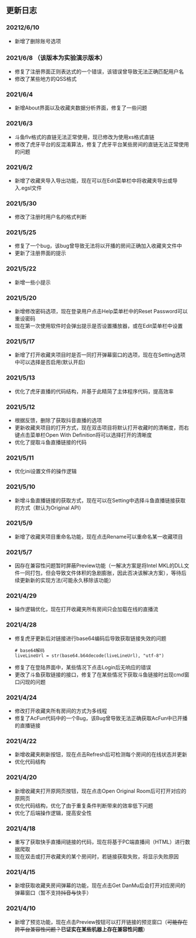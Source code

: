 ## 更新日志

### 20212/6/10

- 新增了删除账号选项

### 2021/6/8 __（该版本为实验演示版本）__

- 修复了注册界面正则表达式的一个错误，该错误曾导致无法正确匹配用户名
- 修改了某些地方的QSS格式

### 2021/6/4

- 新增About界面以及收藏夹数据分析界面，修复了一些问题

### 2021/6/3

- 斗鱼flv格式的直链无法正常使用，现已修改为使用xs格式直链
- 修改了虎牙平台的反混淆算法，修复了虎牙平台某些房间的直链无法正常使用的问题

### 2021/6/2

- 新增了收藏夹导入导出功能，现在可以在Edit菜单栏中将收藏夹导出或导入.egsl文件

### 2021/5/30

- 修改了注册时用户名的格式判断

### 2021/5/25

- 修复了一个bug，该bug曾导致无法将以开播的房间正确加入收藏夹文件中
- 更新了注册界面的提示

### 2021/5/22

- 新增一些小提示

### 2021/5/20

- 新增修改密码选项，现在登录用户点击Help菜单栏中的Reset Password可以重设密码
- 现在第一次使用软件时会弹出提示是否设置播放器，或在Edit菜单栏中设置

### 2021/5/17

- 新增了打开收藏夹项目时是否一同打开弹幕窗口的选项，现在在Setting选项中可以选择是否启用(默认开启)

### 2021/5/13

- 优化了虎牙直播的代码结构，并基于此精简了主体程序代码，提高效率

### 2021/5/12

- 根据反馈，删除了获取抖音直播的选项
- 更新收藏夹项目的打开方式，现在双击项目将默认打开收藏时的清晰度，而右键点击菜单栏Open With Definition将可以选择打开的清晰度
- 优化了提取斗鱼直播链接的代码

### 2021/5/11

- 优化ini设置文件的操作逻辑

### 2021/5/10

- 新增斗鱼直播链接的获取方式，现在可以在Setting中选择斗鱼直播链接获取的方式（默认为Original API）

### 2021/5/9

- 新增了收藏夹项目重命名功能，现在点击Rename可以重命名某一收藏项目

### 2021/5/7

- 因存在兼容性问题暂时屏蔽Preview功能（一解决方案是将Intel MKL的DLL文件一同打包，但会导致文件体积的急剧膨胀，因此否决该解决方案），等待后续更新新的实现方法(可能永久移除该功能）

### 2021/4/29

* 操作逻辑优化，现在打开收藏夹所有房间只会加载在线的直播流

### 2021/4/28

* 修复虎牙更新后对链接进行base64编码后导致获取链接失效的问题
  ~~~
  # base64解码
  liveLineUrl = str(base64.b64decode(liveLineUrl), "utf-8")
  ~~~
* 修复了在登陆界面中，某些情况下点击Login后无响应的错误
* 更改了斗鱼获取链接的接口，修复了在某些情况下获取斗鱼链接时出现cmd窗口闪现的问题

### 2021/4/24

* 修改打开收藏夹所有房间的方式为多线程
* 修复了AcFun代码中的一个Bug，该Bug曾导致无法正确获取AcFun中已开播的直播链接

### 2021/4/22

* 新增收藏夹刷新按钮，现在点击Refresh后可检测每个房间的在线状态并更新
* 优化代码结构

### 2021/4/20

* 新增收藏夹打开原网页按钮，现在点击Open Original Room后可打开对应的原网页
* 优化代码结构，优化了由于重复条件判断带来的效率低下问题
* 优化了后端操作逻辑，提高安全性

### 2021/4/18

* 重写了获取快手直播间链接的代码，现在将基于PC端直播间（HTML）进行数据爬取
* 现在双击或打开收藏夹的某个房间时，若链接获取失败，将显示失败原因

### 2021/4/15

* 新增获取收藏夹房间弹幕的功能，现在点击Get DanMu后会打开对应房间的弹幕窗口（暂不支持~~抖音与~~快手）

### 2021/4/10

* 新增了预览功能，现在点击Preview按钮可以打开链接的预览窗口（~~可能存在跨平台兼容性问题？~~__已证实在某些机器上存在兼容性问题__）